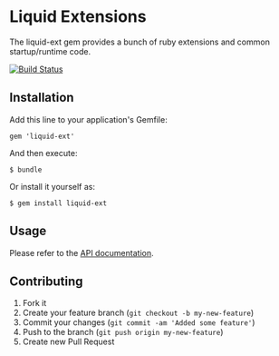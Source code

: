 # Liquid Extensions

The liquid-ext gem provides a bunch of ruby extensions and common startup/runtime code.

[![Build Status](https://secure.travis-ci.org/liquidm/ext.png)](http://travis-ci.org/liquid/ext)

## Installation

Add this line to your application's Gemfile:

    gem 'liquid-ext'

And then execute:

    $ bundle

Or install it yourself as:

    $ gem install liquid-ext

## Usage

Please refer to the [API documentation](http://rubydoc.info/gems/liquid-ext/frames).

## Contributing

1. Fork it
2. Create your feature branch (`git checkout -b my-new-feature`)
3. Commit your changes (`git commit -am 'Added some feature'`)
4. Push to the branch (`git push origin my-new-feature`)
5. Create new Pull Request
